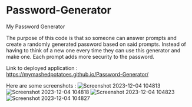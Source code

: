 # Password-Generator

My Password Generator

The purpose of this code is that so someone can answer prompts and create a randomly generated password based on said prompts. Instead of having to think of a new one every time they can use this generator and make one. Each prompt adds more security to the password.

Link to deployed application : https://mymashedpotatoes.github.io/Password-Generator/

Here are some screenshots :
![Screenshot 2023-12-04 104813](https://github.com/mymashedpotatoes/Password-Generator/assets/145066673/49e7fe07-5e70-409c-b687-52c85c213ee7)
![Screenshot 2023-12-04 104818](https://github.com/mymashedpotatoes/Password-Generator/assets/145066673/4d0f3748-575a-4229-abff-bc58cee0713b)
![Screenshot 2023-12-04 104823](https://github.com/mymashedpotatoes/Password-Generator/assets/145066673/376ec9b6-78c9-4848-8e32-fd844f4ada75)
![Screenshot 2023-12-04 104827](https://github.com/mymashedpotatoes/Password-Generator/assets/145066673/fe124a33-d039-4a82-b9f0-68737f39dee8)
